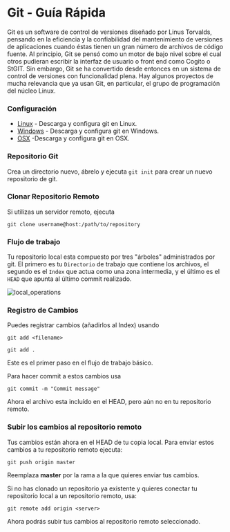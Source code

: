 # Git - Guía Rápida

Git es un software de control de versiones diseñado por Linus Torvalds, pensando en la eficiencia y la confiabilidad del mantenimiento de versiones de aplicaciones cuando éstas tienen un gran número de archivos de código fuente. Al principio, Git se pensó como un motor de bajo nivel sobre el cual otros pudieran escribir la interfaz de usuario o front end como Cogito o StGIT. Sin embargo, Git se ha convertido desde entonces en un sistema de control de versiones con funcionalidad plena. Hay algunos proyectos de mucha relevancia que ya usan Git, en particular, el grupo de programación del núcleo Linux.

### Configuración
* [Linux] - Descarga y configura git en Linux.
* [Windows] - Descarga y configura git en Windows.
* [OSX] -Descarga y configura git en OSX.

### Repositorio Git
Crea un directorio nuevo, ábrelo y ejecuta `git init` para crear un nuevo repositorio de git.

### Clonar Repositorio Remoto
Si utilizas un servidor remoto, ejecuta

```git clone username@host:/path/to/repository```

### Flujo de trabajo
Tu repositorio local esta compuesto por tres "árboles" administrados por git. El primero es tu `Directorio` de trabajo que contiene los archivos, el segundo es el `Index` que actua como una zona intermedia, y el último es el `HEAD` que apunta al último commit realizado.

![local_operations](https://git-scm.com/figures/18333fig0106-tn.png)

### Registro de Cambios
Puedes registrar cambios (añadirlos al Index) usando

`git add <filename>`

`git add .`

Este es el primer paso en el flujo de trabajo básico. 

Para hacer commit a estos cambios usa

`git commit -m "Commit message"`

Ahora el archivo esta incluído en el HEAD, pero aún no en tu repositorio remoto.

### Subir los cambios al repositorio remoto
Tus cambios están ahora en el HEAD de tu copia local. Para enviar estos cambios a tu repositorio remoto ejecuta: 

`git push origin master`

Reemplaza **master** por la rama a la que quieres enviar tus cambios. 

Si no has clonado un repositorio ya existente y quieres conectar tu repositorio local a un repositorio remoto, usa:

`git remote add origin <server>`

Ahora podrás subir tus cambios al repositorio remoto seleccionado.


[//]: # (These are reference links used in the body of this note and get stripped out when the markdown processor does its job. There is no need to format nicely because it shouldn't be seen. Thanks SO - http://stackoverflow.com/questions/4823468/store-comments-in-markdown-syntax)

   [OSX]: <https://code.google.com/archive/p/git-osx-installer/downloads>
   [Windows]: <https://git-for-windows.github.io/>
   [Linux]: <https://git-scm.com/download/linux/>
